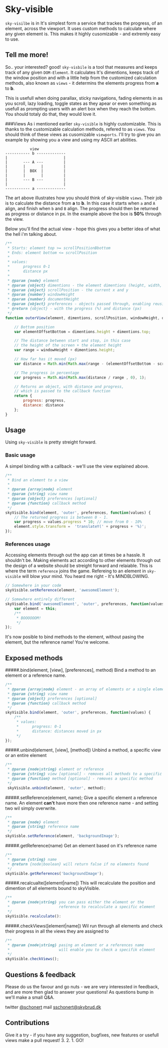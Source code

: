 # Sky-visible
`sky-visilbe` is in It's simplest form a service that trackes the progress, of an element, across the viewport. It uses custom methods to calculate where any given element is. This makes it highly cusomizable - and extremly easy to use.

## Tell me more!
So.. your interested? good! `sky-visbile` is a tool that measures and keeps track of any given `DOM-Element`. It calculates It's dimentions, keeps track of the window position and with a little help from the customized calculation methods, also known as `views` - it determins the elements progress from **a** to **b**.

This is usefull when doing parallax, sticky navigations, fading elements in as you scroll, lazy loading, toggle states as they apear or even something as usefull as prompting users with an alert box when they reach the bottom. You should totaly do that, they would love it.

###Views
As i mentioned earlier `sky-visible` is highly customizable. This is thanks to the customizable calculation methods, refered to as `views`. You should think of these views as cusomizable `viewports`. I'll try to give you an example by showing you a view and using my ASCII art abilities.

```
           view
----------- b -------------
|                         |
|       --- A ---         |
|       |       |         |
|       |  BOX  |         |
|       |       |         |
|       --- B ---         |
|                         |
----------- a -------------
```
The art above illustrates how you should think of sky-visible `views`. Their job is to calculate the distance from **a** to **b**. In this case it starts when `a` and `A` align, and finish when `b` and `B` align. The progress should then be returned as progress or distance in px. In the example above the box is **50%** through the view.

Below you'll find the actual view - hope this gives you a better idea of what the hell i'm talking about.
```javascript
/**
 * Starts: element top >= scrollPositionBbottom
 * Ends: element bottom <= scrollPosition
 *
 * values:
 *      progress 0-1
 *      distance px
 *
 * @param {node} element
 * @param {object} dimentions - the element dimentions (height, width, top etc..)
 * @param {object} scrollPosition - the current x and y
 * @param {number} windowHeight
 * @param {number} documentHeight
 * @param {object} preferences - objects passed through, enabling reusing views
 * @return {object} - with the progress (%) and distance (px)
 */
function outerView(element, dimentions, scrollPosition, windowHeight, documentHeight, preferences){

	// Bottom position
	var elementOffsetBottom = dimentions.height + dimentions.top;

	// The distance between start and stop, in this case
	// the height of the screen + the element height
	var range = windowHeight + dimentions.height;

	// How far has it moved (px)
	var distance = Math.min(Math.max(range - (elementOffsetBottom - scrollPosition.y), 0), range);

	// The progress in percentage
	var progress = Math.min(Math.max(distance / range , 0), 1);

	// Returns an object, with distance and progress,
	// which is passed to the callback function
	return {
		progress: progress,
		distance: distance
	};
}
```

## Usage
Using `sky-visible` is pretty streight forward.

### Basic usage
A simpel binding with a callback - we'll use the view explained above.
```javascript
/**
 * Bind an element to a view
 *
 * @param {array|node} element
 * @param {string} view name
 * @param {object} preferences [optional]
 * @param {function} callback method
 */
skyVisible.bind(element, 'outer', preferences, function(values) {
    // The returned progress is between 0 - 1.
    var progress = values.progress * 10; // move from 0 - 10%
	element.style.transform =  'translateY(' + progress + '%)';
});
```

### References usage
Accessing elements through out the app can at times be a hassle. It shouldn't be. Making elements act according to other elements through out the design of a website should be streight forward and relaiable.
This is where the term `reference` joins the game. Refereing to an element in `sky-visible` will blow your mind. You heard me right - It's MINDBLOWING.
```javascript
// Somewhere in your code
skyVisible.setReference(element, 'awesomeElement');

// Somewhere entirely different
skyVisable.bind('awesomeElement', 'outer', preferences, function(values) {
    var element = this;
    /**
     * BOOOOOOM!
     */
});
```
It's now posible to bind methods to the element, without pasing the element, but the reference name! You're welcome.

## Exposed methods
#####.bind(element, [view], [preferences], method)
Bind a method to an element or a reference name.
```javascript
/**
 * @param {array|node} element - an array of elements or a single element
 * @param {string} view name
 * @param {object} preferences [optional]
 * @param {function} callback method
 */
skyVisible.bind(element, 'outer', preferences, function(values) {
    /**
     * values:
     *      progress: 0-1
     *      distance: distances moved in px
     */
});
```

#####.unbind(element, [view], [method])
Unbind a method, a specific view or an entire element
```javascript
/**
 * @param {node|string} element or reference
 * @param {string} view [optional] - removes all methods to a specific view
 * @param {function} method [optional] - removes a specific method
 */
 skyVisible.unbind(element, 'outer', method);
```

#####.setReference(element, name);
Give a specific element a reference name. An element **can't** have more then one reference name - and setting two wil simply overwrite.
```javascript
/**
 * @param {node} element
 * @param {string} reference name
 */
skyVisble.setReference(element, 'backgroundImage');
```

#####.getReference(name)
Get an element based on it's reference name
```javascript
/**
 * @param {string} name
 * @return {node|boolean} will return false if no elements found
 */
skyVisible.getReferences('backgroundImage');
```


#####.recalcualte([element|name])
This will recalculate the position and dimention of all elements bound to skyVisible.
```javascript
/**
 * @param {node|string} you can pass either the element or the
 *                      reference to recalculate a specific element
 */
skyVisible.recalculate():
```

#####.checkViews([element|name])
Wil run through all elements and check their progress in all the views they are assigned to
```javascript
/**
 * @param {node|string} pasing an element or a references name
 *                      will enable you to check a specifik element
 */
skyVisible.checkViews();
```


## Questions & feedback
Please do us the favour and go nuts - we are very interessted in feedback, and are more then glad to answer your questions! As questions bump in we'll make a small Q&A.

twitter [@schonert](http://twitter.com/schonert)
mail [sschonert@skybrud.dk](mailto:sschonert@skybrud.dk)


## Contributions
Give it a try - if you have any suggestion, bugfixes, new features or usefull views make a pull request! 3. 2. 1. GO!
















